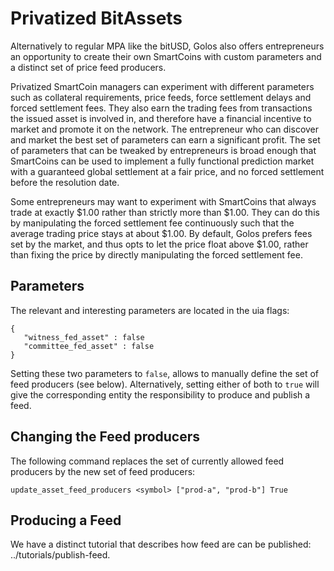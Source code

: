 Privatized BitAssets
====================

Alternatively to regular MPA like the bitUSD, Golos also offers
entrepreneurs an opportunity to create their own SmartCoins with custom
parameters and a distinct set of price feed producers.

Privatized SmartCoin managers can experiment with different parameters
such as collateral requirements, price feeds, force settlement delays
and forced settlement fees. They also earn the trading fees from
transactions the issued asset is involved in, and therefore have a
financial incentive to market and promote it on the network. The
entrepreneur who can discover and market the best set of parameters can
earn a significant profit. The set of parameters that can be tweaked by
entrepreneurs is broad enough that SmartCoins can be used to implement a
fully functional prediction market with a guaranteed global settlement
at a fair price, and no forced settlement before the resolution date.

Some entrepreneurs may want to experiment with SmartCoins that always
trade at exactly \$1.00 rather than strictly more than \$1.00. They can
do this by manipulating the forced settlement fee continuously such that
the average trading price stays at about \$1.00. By default, Golos
prefers fees set by the market, and thus opts to let the price float
above \$1.00, rather than fixing the price by directly manipulating the
forced settlement fee.

Parameters
----------

The relevant and interesting parameters are located in the uia flags:

``` {.sourceCode .js}
{
   "witness_fed_asset" : false
   "committee_fed_asset" : false
}
```

Setting these two parameters to `false`, allows to manually define the
set of feed producers (see below). Alternatively, setting either of both
to `true` will give the corresponding entity the responsibility to
produce and publish a feed.

Changing the Feed producers
---------------------------

The following command replaces the set of currently allowed feed
producers by the new set of feed producers:

    update_asset_feed_producers <symbol> ["prod-a", "prod-b"] True

Producing a Feed
----------------

We have a distinct tutorial that describes how feed are can be
published: ../tutorials/publish-feed.

